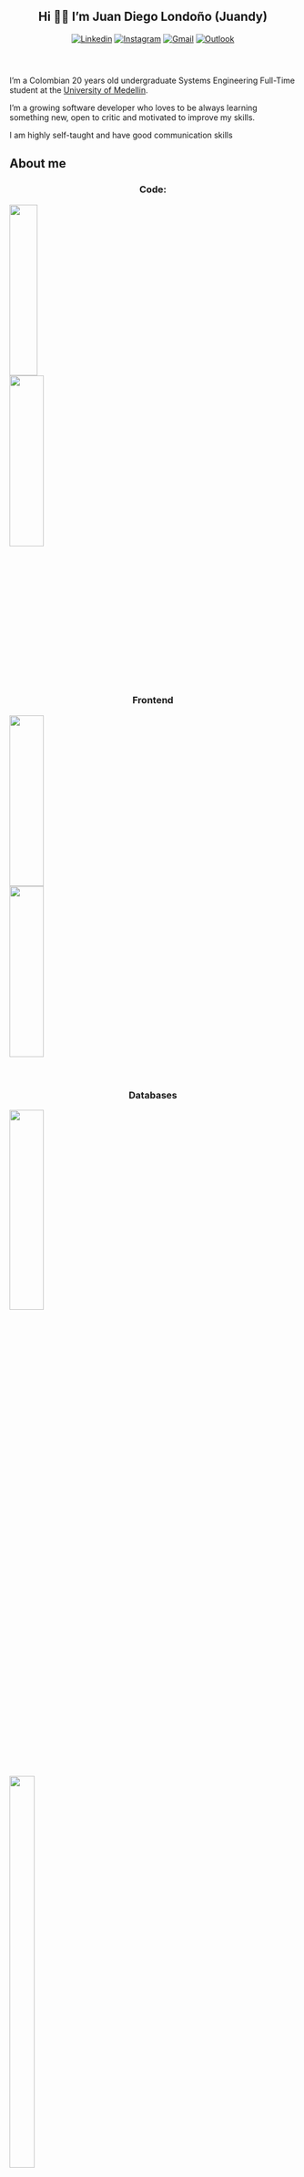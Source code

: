 <body>
    <article id="3f7e67e6-c1d9-4245-8f1f-58ff3c1681fe" class="page sans">
        <header>
            <h1 align="center" class="page-title">Hi 👋🏽 I’m Juan Diego Londoño (Juandy)</h1>
          
[![Linkedin](https://img.shields.io/badge/-LinkedIn-blue?style=flat&logo=Linkedin&logoColor=white)](https://www.linkedin.com/in/juandlch/)
[![Instagram](https://img.shields.io/badge/-Instagram-c13584?style=flat&labelColor=c13584&logo=instagram&logoColor=white)](https://www.instagram.com/juan.dlch/)
[![Gmail](https://img.shields.io/badge/-Gmail-c14438?style=flat&logo=Gmail&logoColor=white)](mailto:juandiego0329@gmail.com)
[![Outlook](https://img.shields.io/badge/-Outlook-0078D4?style=flat&logo=Microsoft-Outlook&logoColor=white)](mailto:jlondono705@soyudemedellin.edu.co)
           
</header>
<div class="page-body">
   <p id="840cf72b-cc49-4800-9055-a6a8463961a4" class="">I’m a Colombian 20 years old undergraduate Systems
       Engineering Full-Time student at the <a href="https://udemedellin.edu.co">University of Medellin</a>.
   </p>
   <p id="025ddead-f1c4-49bb-bc15-9147c4884d93" class="">I’m a growing software developer who loves to be
       always learning something new, open to critic and motivated to improve my skills.</p>
   <p id="2182df1e-922f-4739-8360-ec267d541cd9" class="">I am highly self-taught and have good communication
       skills</p>

           
<h2>About me</h2>
<h3 align="center">Code:</h3>
<div class="column-list">
    <div style="width:50%" class="column">
            <img
              width="44%" height="300"
              src="https://skillicons.dev/icons?i=python,java,cs,md,js,ts,html,css&amp;perline=4" 
              align="left"
            />
    </div>
   <div style="width:50%" class="column">
            <img
              width="49%" height="300"
              src="https://c.tenor.com/41I-iMyClCgAAAAd/programmer-programming.gif" 
              align="left"
            />
   </div>
</div>
   <br></br><br></br><br></br><br></br><br></br><br></br><br></br>
<h3 align="center">Frontend</h3>
   <div class="column-list">
      <div style="width:50%" class="column">
            <img
              width="49%" height="300"
              src="https://media4.giphy.com/media/RbDKaczqWovIugyJmW/giphy.gif?cid=ecf05e474glk6hn1kegs0kqbaqhk8p000fkj21xl2z523pqy&amp;rid=giphy.gif&amp;ct=g" 
              align="left"
            />
    </div>
   <div style="width:50%" class="column">
            <img
              width="49%" height="300"
              src="https://skillicons.dev/icons?i=react,angular,bootstrap,materialui&perline=2" 
              align=""
            />
   </div>
</div>
       <br></br>
<h3 align="center">Databases</h3>
<div class="column-list">
    <div style="width:50%" class="column">
       <img
         width="49%"
         height="30%"
         src="https://skillicons.dev/icons?i=mongodb,mysql,postgresql,firebase&perline=2" 
         align="left"/>
    </div>
    <div style="width:50%" class="column">
        <img
         width="42%"
         src="https://media0.giphy.com/media/VTtANKl0beDFQRLDTh/giphy.gif?cid=ecf05e47qes1x4a3fuk9omc6convfzydjethcgqmzo3d6jlz&amp;rid=giphy.gif&amp;ct=g"                        />
    </div>
</div>
   <br></br>
<h3 align="center">Mobile, RPA & Version Control</h3>
<div class="column-list">
  <div class="column">
  <img width="100%"
       height="30%"
       src="https://skillicons.dev/icons?i=androidstudio,python,git" />
  </div>
</div>
<br></br>
<h3>Cloud Services</h3>
<div class="column-list">
    <div style="width:50%" class="column">
       <img
         width="20%"
         height="10%"
         src="https://skillicons.dev/icons?i=aws" 
         align="left"/>
    </div>
    <div style="width:50%" class="column">
       <br></br>
        <p>I am not an expert in all AWS services, I
            like to use some of them (with free tier) like S3, Amplify, EC2 and SageMaker. I’m on my way to
            learn more about other services like Lambda and API Gateway, but all of this by my own, guided
            by some free courses.</p>
       <br></br><br></br>
    </div>
</div>
<br></br>
<h3>Extras</h3>
<div>
    <ul class="bulleted-list">
        <li style="list-style-type:disc">I like to automate processes, using Python, UiPath and AutoHotkey.</li>
        <li style="list-style-type:disc">I love data mining and machine learning, I move smoothly trough
            python libraries like Pandas, Numpy and Matplotlib, making me capable of generating graphic
            reports only using them without leaving my IDE, I usually use Jupyter Notebooks for this
            purpose.</li>
      <li>Tools and Libraries that I know but rarely use: <br></br>
         <ul class="bulleted-list">
                     <img
                     style="width:288px"
                     src="https://skillicons.dev/icons?i=nodejs,arduino,qt,vue&amp;perline=4" />
         </ul>
      </li>
      <li>I use <a href="https://www.notion.so/product?fredir=1">Notion</a>
         to keep all my projects in order
         <ul class="bulleted-list">
                     <img
                     style="width:288px"
                     src="https://remoters.net/wp-content/uploads/2018/12/notion-1-300x220.png" />
         </ul>
      </li>
         <li>Visual Studio Code is my favorite IDE and I always try to keep all my codes synced with GitHub
         <ul class="bulleted-list">
                     <img
                     style="width:288px"
                     src="https://skillicons.dev/icons?i=vscode,github" />
         </ul>
      </li>
    </ul>
</div>
<div>
   <br></br>
   <h2>Other Skills 👀</h2>
   <div class="column-list">
       <div class="column">
          <img
              width="50%"
              src="https://i.imgflip.com/4whwu5.gif" 
              align="left" />
           </figure>
       </div>
       <div class="column">
          <br></br>
           <ul class="bulleted-list" align="center">
               <li>😎 Ability to analyze and create layout diagrams databases</li>
               <li>🧠 Excellent at solving both technical and logical problems ☕</li>
               <li>📝 Good management and adaptability to SCRUM methodologies</li>
               <li>😏 Excellent adaptation to new knowledge</li>
               <li>👨🏻‍🎨 Creative and motivated</li>
           </ul>
       </div>
   </div>
   <br></br><br></br><br></br><br></br>
   <h2>Quick Stats 🚀</h2>
   <p align="center">
      <img width="450" align="center" src="https://github-readme-stats-defcon27.vercel.app/api?username=JuanDLCH&show_icons=true&line_height=21&theme=gotham"                       alt="Github Stats" />
      <img width="340" height="155" align="center" src="https://github-readme-stats-defcon27.vercel.app/api/top-langs/?username=JuanDLCH&layout=compact&theme=gotham"/>
      <img width="450" align="center" src="http://github-readme-streak-stats.herokuapp.com?user=JuanDLCH&amp;theme=gotham&amp;date_format=M%20j%5B%2C%20Y%5D"/>
      </p>
   <p id="e63ca50f-0621-457f-9169-040eb59a2514" class="">⭐️ From <a
           href="https://github.com/JuanDLCH">JuanDLCH</a></p>
   <p id="c8cf7875-8db6-4cc3-bcd1-029e82b7af3d" class="">📜 <a
           href="https://github.com/tandpfun/skill-icons">Icons</a></p>
</div>
